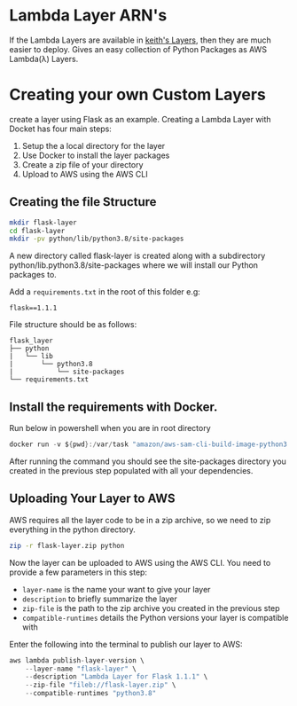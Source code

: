 # Lambda Layer ARN's
If the Lambda Layers are available in [keith's Layers](https://github.com/keithrozario/Klayers/tree/master/deployments), then they are much easier to deploy. Gives an easy collection of Python Packages as AWS Lambda(λ) Layers.

# Creating your own Custom Layers
create a layer using Flask as an example. Creating a Lambda Layer with Docket has four main steps:
1. Setup the a local directory for the layer
2. Use Docker to install the layer packages
3. Create a zip file of your directory
4. Upload to AWS using the AWS CLI

## Creating the file Structure
```bash
mkdir flask-layer
cd flask-layer
mkdir -pv python/lib/python3.8/site-packages
```
A new directory called flask-layer is created along with a subdirectory python/lib.python3.8/site-packages where we will install our Python packages to.

Add a ```requirements.txt``` in the root of this folder e.g: 
```
flask==1.1.1
```
File structure should be as follows: 
```
flask_layer
├── python
|   └── lib
|       └── python3.8
|           └── site-packages
└── requirements.txt
```
## Install the requirements with Docker. 
Run below in powershell when you are in root directory
``` c
docker run -v ${pwd}:/var/task "amazon/aws-sam-cli-build-image-python3.8" /bin/sh -c "pip install -r requirements.txt -t python/lib/python3.8/site-packages; exit"
```
After running the command you should see the site-packages directory you created in the previous step populated with all your dependencies.

## Uploading Your Layer to AWS
AWS requires all the layer code to be in a zip archive, so we need to zip everything in the python directory.
```bash 
zip -r flask-layer.zip python
```

Now the layer can be uploaded to AWS using the AWS CLI. You need to provide a few parameters in this step:

+   ```layer-name``` is the name your want to give your layer
+   ```description``` to briefly summarize the layer
+   ```zip-file``` is the path to the zip archive you created in the previous step
+   ```compatible-runtimes``` details the Python versions your layer is compatible with

Enter the following into the terminal to publish our layer to AWS:
``` c
aws lambda publish-layer-version \
    --layer-name "flask-layer" \
    --description "Lambda Layer for Flask 1.1.1" \
    --zip-file "fileb://flask-layer.zip" \
    --compatible-runtimes "python3.8"
```

